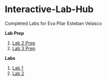 # Interactive-Lab-Hub

Completed Labs for Eva Pilar Esteban Velasco

**Lab Prep**

1. [Lab 2 Prep](//github.com/evaesteban/IDD-Labs-Prep/blob/master/Lab2Prep.md)
2. [Lab 3 Prep](//github.com/evaesteban/IDD-Labs-Prep/blob/master/Lab3Prep.md)

**Labs**

1. [Lab 1](//github.com/evaesteban/IDD-Fa18-Lab1)
2. [Lab 2](//github.com/evaesteban/IDD-Fa19-Lab2)
